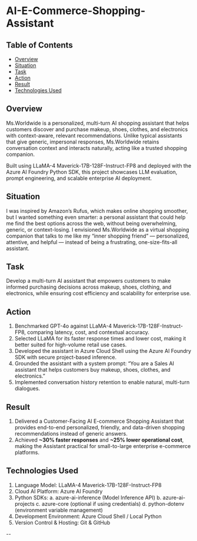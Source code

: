 # AI-E-Commerce-Shopping-Assistant

## Table of Contents

- [Overview](#overview)
- [Situation](#situation)
- [Task](#task)
- [Action](#action)
- [Result](#results)    
- [Technologies Used](#technologies-used)  

## Overview

Ms.Worldwide is a personalized, multi-turn AI shopping assistant that helps customers discover and purchase makeup, shoes, clothes, and electronics with context-aware, relevant recommendations. Unlike typical assistants that give generic, impersonal responses, Ms.Worldwide retains conversation context and interacts naturally, acting like a trusted shopping companion.

Built using LLaMA-4 Maverick-17B-128F-Instruct-FP8 and deployed with the Azure AI Foundry Python SDK, this project showcases LLM evaluation, prompt engineering, and scalable enterprise AI deployment.

## Situation

I was inspired by Amazon’s Rufus, which makes online shopping smoother, but I wanted something even smarter: a personal assistant that could help me find the best options across the web, without being overwhelming, generic, or context-losing. I envisioned Ms.Worldwide as a virtual shopping companion that talks to me like my “inner shopping friend” — personalized, attentive, and helpful — instead of being a frustrating, one-size-fits-all assistant.

## Task 

Develop a multi-turn AI assistant that empowers customers to make informed purchasing decisions across makeup, shoes, clothing, and electronics, while ensuring cost efficiency and scalability for enterprise use.

## Action

1. Benchmarked GPT-4o against LLaMA-4 Maverick-17B-128F-Instruct-FP8, comparing latency, cost, and contextual accuracy.
2. Selected LLaMA for its faster response times and lower cost, making it better suited for high-volume retail use cases.
3. Developed the assistant in Azure Cloud Shell using the Azure AI Foundry SDK with secure project-based inference.
4. Grounded the assistant with a system prompt:
“You are a Sales AI assistant that helps customers buy makeup, shoes, clothes, and electronics.”
5. Implemented conversation history retention to enable natural, multi-turn dialogues.


## Result

1. Delivered a Customer-Facing AI E-commerce Shopping Assistant that provides end-to-end personalized, friendly, and data-driven shopping recommendations instead of generic answers.
2. Achieved **~30% faster responses** and **~25% lower operational cost**, making the Assistant practical for small-to-large enterprise e-commerce platforms.


## Technologies Used

1. Language Model: LLaMA-4 Maverick-17B-128F-Instruct-FP8
2. Cloud AI Platform: Azure AI Foundry
3. Python SDKs:
    a. azure-ai-inference (Model Inference API)
    b. azure-ai-projects
    c. azure-core (optional if using credentials)
    d. python-dotenv (environment variable management)
4. Development Environment: Azure Cloud Shell / Local Python
5. Version Control & Hosting: Git & GitHub

--
